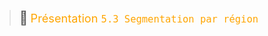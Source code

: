 > <span style="font-size: 1.5em">📖</span> <span style="color: orange; font-size: 1.3em;">Présentation `5.3 Segmentation par région`</span>

